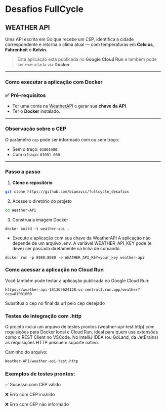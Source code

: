 # Desafios FullCycle


## WEATHER API
Uma API escrita em Go que recebe um CEP, identifica a cidade correspondente e retorna o clima atual — com temperaturas em **Celsius**, **Fahrenheit** e **Kelvin**.

> Esta aplicação está publicada no **Google Cloud Run** e também pode ser executada via **Docker**.

---

### Como executar a aplicação com Docker

### ✅ Pré-requisitos

- Ter uma conta na [WeatherAPI](https://www.weatherapi.com/) e gerar sua **chave da API**.
- Ter o **Docker** instalado.

---

### Observação sobre o CEP

O parâmetro `cep` pode ser informado com ou sem traço:
- Sem o traço: `01001000`
- Com o traço: `01001-000`

---

### Passo a passo

1. **Clone o repositório**
```bash
git clone https://github.com/bianavic/fullcycle_desafios
```

2. Acesse o diretório do projeto
```bash
cd Weather-API
```

3. Construa a imagem Docker
```shell
docker build -t weather-api .
```

- Execute a aplicação com sua chave da WeatherAPI
  A aplicação não depende de um arquivo .env. A variável WEATHER_API_KEY pode (e deve) ser passada diretamente na linha de comando.

```shell
docker run -p 8080:8080 -e WEATHER_API_KEY=your_key weather-api
```

### Como acessar a aplicação no Cloud Run

Você também pode testar a aplicação publicada no Google Cloud Run:
```
https://weather-api-181365624128.us-central1.run.app/weather?cep=01001000
```
Substitua o cep no final da url pelo cep desejado

### Testes de Integração com .http
O projeto inclui um arquivo de testes prontos (weather-api-test.http) com requisições para Docker local e Cloud Run, 
ideal para quem usa extensões como o REST Client no VSCode. 
No IntelliJ IDEA (ou GoLand, da JetBrains) as requisições HTTP possuem suporte nativo.

Caminho do arquivo:
```bash
Weather-API/weather-api-test.http
```

### Exemplos de testes prontos:
✅ Sucesso com CEP válido

❌ Erro com CEP inválido

❌ Erro com CEP não informado